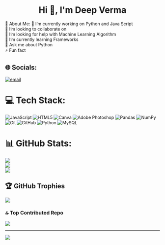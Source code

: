 <h1 align="center">Hi 👋, I'm Deep Verma</h1>
💫 About Me:
🔭 I’m currently working on Python and Java Script <br>👯 I’m looking to collaborate on<br>🤝 I’m looking for help with Machine Learning Algorithm<br>🌱 I’m currently learning Frameworks<br>💬 Ask me about Python<br>⚡ Fun fact


## 🌐 Socials:
[![email](https://img.shields.io/badge/Email-D14836?logo=gmail&logoColor=white)](mailto:vermadeep994@gmail.com) 

# 💻 Tech Stack:
![JavaScript](https://img.shields.io/badge/javascript-%23323330.svg?style=for-the-badge&logo=javascript&logoColor=%23F7DF1E) ![HTML5](https://img.shields.io/badge/html5-%23E34F26.svg?style=for-the-badge&logo=html5&logoColor=white) ![Canva](https://img.shields.io/badge/Canva-%2300C4CC.svg?style=for-the-badge&logo=Canva&logoColor=white) ![Adobe Photoshop](https://img.shields.io/badge/adobe%20photoshop-%2331A8FF.svg?style=for-the-badge&logo=adobe%20photoshop&logoColor=white) ![Pandas](https://img.shields.io/badge/pandas-%23150458.svg?style=for-the-badge&logo=pandas&logoColor=white) ![NumPy](https://img.shields.io/badge/numpy-%23013243.svg?style=for-the-badge&logo=numpy&logoColor=white) ![Git](https://img.shields.io/badge/git-%23F05033.svg?style=for-the-badge&logo=git&logoColor=white) ![GitHub](https://img.shields.io/badge/github-%23121011.svg?style=for-the-badge&logo=github&logoColor=white) ![Python](https://img.shields.io/badge/python-3670A0?style=for-the-badge&logo=python&logoColor=ffdd54) ![MySQL](https://img.shields.io/badge/mysql-4479A1.svg?style=for-the-badge&logo=mysql&logoColor=white)
# 📊 GitHub Stats:
![](https://github-readme-stats.vercel.app/api?username=deep-verma06&theme=dark&hide_border=false&include_all_commits=false&count_private=false)<br/>
![](https://nirzak-streak-stats.vercel.app/?user=deep-verma06&theme=dark&hide_border=false)<br/>
![](https://github-readme-stats.vercel.app/api/top-langs/?username=deep-verma06&theme=dark&hide_border=false&include_all_commits=false&count_private=false&layout=compact)

## 🏆 GitHub Trophies
![](https://github-profile-trophy.vercel.app/?username=deep-verma06&theme=radical&no-frame=true&no-bg=false&margin-w=4)

### 🔝 Top Contributed Repo
![](https://github-contributor-stats.vercel.app/api?username=deep-verma06&limit=5&theme=dark&combine_all_yearly_contributions=true)

---
[![](https://visitcount.itsvg.in/api?id=deep-verma06&icon=0&color=0)](https://visitcount.itsvg.in)

<!-- Proudly created with GPRM ( https://gprm.itsvg.in ) -->

